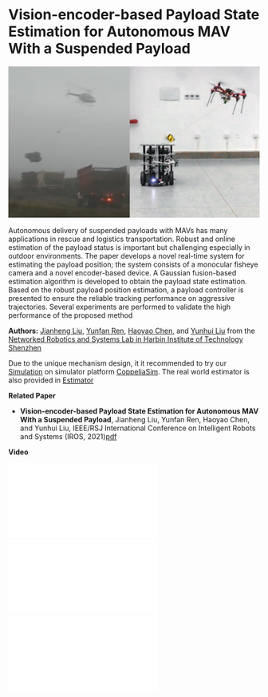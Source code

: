# Vision-encoder-based Payload State Estimation for Autonomous MAV With a Suspended Payload

![image-20210908104823823](README.assets/image-20210908104823823.png)

Autonomous delivery of suspended payloads with MAVs has many applications in rescue and logistics transportation. Robust and online estimation of the payload status is important but challenging especially in outdoor environments. The paper develops a novel real-time system for estimating the payload position; the system consists of a monocular fisheye camera and a novel encoder-based device. A Gaussian fusion-based estimation algorithm is developed to obtain the payload state estimation. Based on the robust payload position estimation, a payload controller is presented to ensure the reliable tracking performance on aggressive trajectories. Several experiments are performed to validate the high performance of the proposed method

**Authors:** [Jianheng Liu](https://github.com/jianhengLiu), [Yunfan Ren](https://github.com/RENyunfan), [Haoyao Chen](faculty.hitsz.edu.cn/chenhaoyao), and [Yunhui Liu](ri.cuhk.edu.hk/yhliu) from the [Networked Robotics and Systems Lab in Harbin Institute of Technology Shenzhen](http://nrs-lab.com/)



Due to the unique mechanism design, it it recommended to try our [Simulation](./Simulation) on simulator platform [CoppeliaSim](https://www.coppeliarobotics.com/coppeliaSim). The real world estimator is also provided in [Estimator](./Estimator)



**Related Paper**

- **Vision-encoder-based Payload State Estimation for Autonomous MAV With a Suspended Payload**, Jianheng Liu, Yunfan Ren, Haoyao Chen, and Yunhui Liu, IEEE/RSJ International Conference on Intelligent Robots and Systems (IROS, 2021)[pdf](./paper/iros2021.pdf)



**Video**
<iframe src="//player.bilibili.com/player.html?aid=590278777&bvid=BV1Qq4y1U7n4&cid=404680713&page=1" scrolling="no" border="0" frameborder="no" framespacing="0" allowfullscreen="true"> </iframe>

<iframe src="//player.bilibili.com/player.html?aid=207782584&bvid=BV1fh411W7ht&cid=404682581&page=1" scrolling="no" border="0" frameborder="no" framespacing="0" allowfullscreen="true"> </iframe>

<iframe src="//player.bilibili.com/player.html?aid=720370723&bvid=BV1eQ4y1a77v&cid=404681647&page=1" scrolling="no" border="0" frameborder="no" framespacing="0" allowfullscreen="true"> </iframe>
